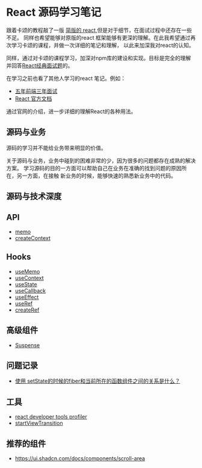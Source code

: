 # React 源码学习笔记
跟着卡颂的教程敲了一版 [简版的 react](https://github.com/linround/myReact),但是对于细节，在面试过程中还存在一些不足。
同样也希望能够对原版的react 框架能够有更深的理解。在此我希望通过再次学习卡颂的课程，并做一次详细的笔记和理解，
以此来加深我对react的认知。

同样，通过对卡颂的课程学习，加深对npm库的建设和实现。目标是完全的理解并回答[React经典面试题](https://fe.azhubaby.com/React/)的。

在学习之前也看了其他人学习的react 笔记。例如：
- [五年前端三年面试](https://fe.azhubaby.com/)
- [React 官方文档](https://react.dev/reference/react)

通过官网的介绍，进一步详细的理解React的各种用法。
## 源码与业务
源码的学习并不能给业务带来明显的价值。

关于源码与业务，业务中碰到的困难非常的少，因为很多的问题都存在成熟的解决方案。
学习源码的目的一方面可以帮助自己在业务在准确的找到问题的原因所在，另一方面，在接触
新业务的时候，能够快速的熟悉新业务中的代码。

## 源码与技术深度

## API
- [memo](../../React/proj/Chapter-6/README.MD)
- [createContext](../../React/proj/Chapter-8/README.MD)
## Hooks
- [useMemo](../../React/proj/Chapter-7/README.MD)
- [useContext](../../React/proj/Chapter-9/README.MD)
- [useState](../../React/proj/Chapter-11/README.MD)
- [useCallback](../../React/proj/Chapter-10/README.MD)
- [useEffect](../../React/proj/Chapter-12/README.MD)
- [useRef](../../React/proj/Chapter-13/README.MD)
- [createRef](../../React/proj/Chapter-13/README.MD)
## 高级组件
- [Suspense](../../React/proj/Chapter-14/README.MD)

## 问题记录
- [使用 setState的时候的fiber和当前所在的函数组件之间的关系是什么？](../../React/proj/Chapter-8/README.MD#使用-setstate的时候的fiber和当前所在的函数组件之间的关系是什么)

## 工具
- [react developer tools profiler](https://legacy.reactjs.org/blog/2018/09/10/introducing-the-react-profiler.html)
- [startViewTransition](https://mdn.github.io/dom-examples/view-transitions/)

## 推荐的组件
- https://ui.shadcn.com/docs/components/scroll-area
